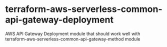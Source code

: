 # terraform-aws-serverless-common-api-gateway-deployment
AWS API Gateway Deployment module that should work well with terraform-aws-serverless-common-api-gateway-method module
